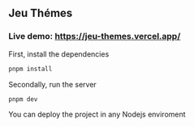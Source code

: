 
## Jeu Thémes
### Live demo: https://jeu-themes.vercel.app/

First, install the dependencies

```bash
pnpm install
```

Secondally, run the server

```bash
pnpm dev
```

You can deploy the project in any Nodejs enviroment
